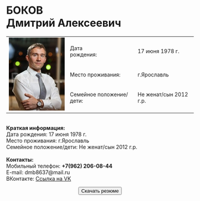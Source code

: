 <h1>БОКОВ
<br>Дмитрий Алексеевич</h1>
<table>
  <tbody>
    <tr>
      <td rowspan="3"><img src="1_MG_3769.jpg"></td>
      <td>Дата <br>рождения:</td>
      <td>17 июня 1978 г.</td>
    </tr>
    <tr>
      <td>Место проживания:</td>
      <td>г.Ярославль</td>
    </tr>
    <tr>
      <td>Семейное положение/дети:</td>
      <td>Не женат/сын 2012 г.р.</td>
    </tr>
  </tbody>
</table>
<br><b>Краткая информация:</b>
<br>Дата рождения: 17 июня 1978 г.
<br>Место проживания:	   г.Ярославль
<br>Семейное положение/дети:   Не женат/сын 2012 г.р.
<br>
<br><b>Контакты:</b>
<br>Мобильный телефон:	<strong>+7(962) 206-08-44</strong>
<br>E-mail: 		dmb8637@mail.ru
<br>ВКонтакте:  <a HREF="https://vk.com/id32994005" target="_blank">Ссылка на VK</a>
</p>
<p align="center"><a href="anketa_D_A_Bokov.docx"><button>Скачать резюме</button></a></p>
